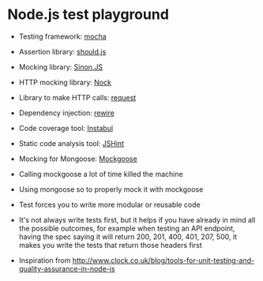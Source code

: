 # Node.js test playground

* Testing framework: [mocha](https://mochajs.org/)
* Assertion library: [should.js](https://github.com/tj/should.js)
* Mocking library: [Sinon.JS](http://sinonjs.org/)
* HTTP mocking library: [Nock](https://github.com/pgte/nock)
* Library to make HTTP calls: [request](https://www.npmjs.com/package/request)
* Dependency injection: [rewire](https://github.com/jhnns/rewire/)
* Code coverage tool: [Instabul](https://github.com/gotwarlost/istanbul)
* Static code analysis tool: [JSHint](https://github.com/jshint/jshint/)
* Mocking for Mongoose: [Mockgoose](https://github.com/mccormicka/Mockgoose)


* Calling mockgoose a lot of time killed the machine
* Using mongoose so to properly mock it with mockgoose
* Test forces you to write more modular or reusable code
* It's not always write tests first, but it helps if you have already in mind all the possible outcomes, for example when testing an API endpoint, having the spec saying it will return 200, 201, 400, 401, 207, 500, it makes you write the tests that return those headers first
* Inspiration from http://www.clock.co.uk/blog/tools-for-unit-testing-and-quality-assurance-in-node-js